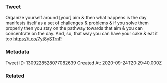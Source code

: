 ### Tweet
Organize yourself around [your] aim &amp; then what happens is the day manifests itself as a set of challenges &amp; problems &amp; if you solve them properly then you stay on the pathway towards that aim &amp; you can concentrate on the day. And, so, that way you can have your cake &amp; eat it too https://t.co/7yt8ySTrnP

### Metadata
Tweet ID: 1309228528077082639
Created At: 2020-09-24T20:29:40.000Z

### Related

